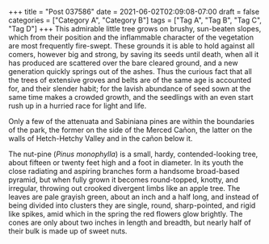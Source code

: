 +++
title = "Post 037586"
date = 2021-06-02T02:09:08-07:00
draft = false
categories = ["Category A", "Category B"]
tags = ["Tag A", "Tag B", "Tag C", "Tag D"]
+++
This admirable little tree grows on brushy, sun-beaten slopes, which from their position and the inflammable character of the vegetation are most frequently fire-swept. These grounds it is able to hold against all comers, however big and strong, by saving its seeds until death, when all it has produced are scattered over the bare cleared ground, and a new generation quickly springs out of the ashes. Thus the curious fact that all the trees of extensive groves and belts are of the same age is accounted for, and their slender habit; for the lavish abundance of seed sown at the same time makes a crowded growth, and the seedlings with an even start rush up in a hurried race for light and life.

Only a few of the attenuata and Sabiniana pines are within the boundaries of the park, the former on the side of the Merced Cañon, the latter on the walls of Hetch-Hetchy Valley and in the cañon below it.

The nut-pine (_Pinus monophylla_) is a small, hardy, contended-looking tree, about fifteen or twenty feet high and a foot in diameter. In its youth the close radiating and aspiring branches form a handsome broad-based pyramid, but when fully grown it becomes round-topped, knotty, and irregular, throwing out crooked divergent limbs like an apple tree. The leaves are pale grayish green, about an inch and a half long, and instead of being divided into clusters they are single, round, sharp-pointed, and rigid like spikes, amid which in the spring the red flowers glow brightly. The cones are only about two inches in length and breadth, but nearly half of their bulk is made up of sweet nuts.

